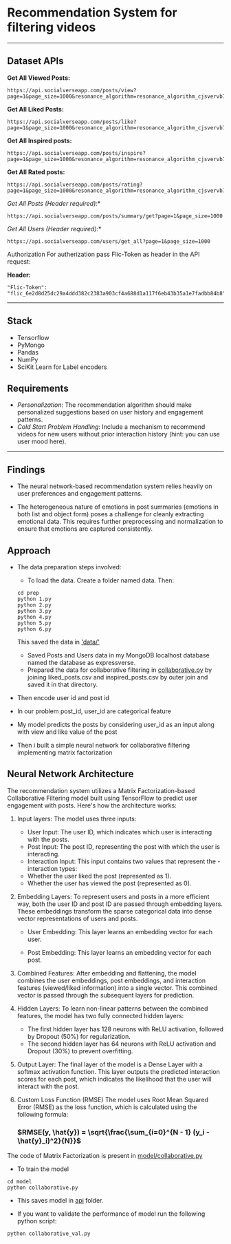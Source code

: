 # Recommendation System for filtering videos
--------------------------------------------------------------------
## Dataset APIs

**Get All Viewed Posts:**

```
https://api.socialverseapp.com/posts/view?page=1&page_size=1000&resonance_algorithm=resonance_algorithm_cjsvervb7dbhss8bdrj89s44jfjdbsjd0xnjkbvuire8zcjwerui3njfbvsujc5if
```

**Get All Liked Posts:**

```
https://api.socialverseapp.com/posts/like?page=1&page_size=1000&resonance_algorithm=resonance_algorithm_cjsvervb7dbhss8bdrj89s44jfjdbsjd0xnjkbvuire8zcjwerui3njfbvsujc5if
```


**Get All Inspired posts:**

```
https://api.socialverseapp.com/posts/inspire?page=1&page_size=1000&resonance_algorithm=resonance_algorithm_cjsvervb7dbhss8bdrj89s44jfjdbsjd0xnjkbvuire8zcjwerui3njfbvsujc5if
```

**Get All Rated posts:**

```
https://api.socialverseapp.com/posts/rating?page=1&page_size=1000&resonance_algorithm=resonance_algorithm_cjsvervb7dbhss8bdrj89s44jfjdbsjd0xnjkbvuire8zcjwerui3njfbvsujc5if
```

**Get All Posts (Header required*):**

```
https://api.socialverseapp.com/posts/summary/get?page=1&page_size=1000
```

**Get All Users (Header required*):**

```
https://api.socialverseapp.com/users/get_all?page=1&page_size=1000
```

Authorization
For autherization pass Flic-Token as header in the API request:

**Header:**

```
"Flic-Token": "flic_6e2d8d25dc29a4ddd382c2383a903cf4a688d1a117f6eb43b35a1e7fadbb84b8"
```

--------------------------------------------------------------------

## Stack
- Tensorflow
- PyMongo
- Pandas
- NumPy
- SciKit Learn for Label encoders

## Requirements
- *Personalization*: The recommendation algorithm should make personalized suggestions based on user history and engagement patterns.
- *Cold Start Problem Handling*: Include a mechanism to recommend videos for new users without prior interaction history (hint: you can use user mood here).
--------------------------------------------------------------------

## Findings
- The neural network-based recommendation system relies heavily on user preferences and engagement patterns.

- The heterogeneous nature of emotions in post summaries (emotions in both list and object form) poses a challenge for cleanly extracting emotional data. This requires further preprocessing and normalization to ensure that emotions are captured consistently.



## Approach
- The data preparation steps involved:
    - To load the data. Create a folder named data. Then:
    ```
    cd prep
    python 1.py
    python 2.py
    python 3.py
    python 4.py
    python 5.py
    python 6.py
    ```
    This saved the data in ['data/'](https://github.com/Vishwa2684/video-recommendation-system/tree/main/data)
    - Saved Posts and Users data in my MongoDB localhost database named the database as expressverse.
    - Prepared the data for collaborative filtering in [collaborative.py](https://github.com/Vishwa2684/video-recommendation-system/blob/main/model/collaborative.py) by joining liked_posts.csv and inspired_posts.csv by outer join and saved it in that directory.

- Then encode user id and post id

- In our problem post_id, user_id are categorical feature

- My model predicts the posts by considering user_id as an input along with view and like value of the post

- Then i built a simple neural network for collaborative filtering implementing matrix factorization

## Neural Network Architecture

The recommendation system utilizes a Matrix Factorization-based Collaborative Filtering model built using TensorFlow to predict user engagement with posts. Here's how the architecture works:

1. Input layers:
    The model uses three inputs:

    - User Input: The user ID, which indicates which user is interacting with the posts.
    - Post Input: The post ID, representing the post with which the user is interacting.
    - Interaction Input: This input contains two values that represent the - interaction types:
    - Whether the user liked the post (represented as 1).
    - Whether the user has viewed the post (represented as 0).

2. Embedding Layers:
    To represent users and posts in a more efficient way, both the user ID and post ID are passed through embedding layers. These embeddings transform the sparse categorical data into dense vector representations of users and posts.
    
    - User Embedding: This layer learns an embedding vector for each user.
    
    - Post Embedding: This layer learns an embedding vector for each post.

3. Combined Features:
    After embedding and flattening, the model combines the user embeddings, post embeddings, and interaction features (viewed/liked information) into a single vector. This combined vector is passed through the subsequent layers for prediction.

4. Hidden Layers:
    To learn non-linear patterns between the combined features, the model has two fully connected hidden layers:

    - The first hidden layer has 128 neurons with ReLU activation, followed by Dropout (50%) for regularization.
    - The second hidden layer has 64 neurons with ReLU activation and Dropout (30%) to prevent overfitting.

5. Output Layer:
    The final layer of the model is a Dense Layer with a softmax activation function. This layer outputs the predicted interaction scores for each post, which indicates the likelihood that the user will interact with the post.

6. Custom Loss Function (RMSE)
    The model uses Root Mean Squared Error (RMSE) as the loss function, which is calculated using the following formula:

    ### $RMSE(y, \hat{y}) = \sqrt{\frac{\sum_{i=0}^{N - 1} (y_i - \hat{y}_i)^2}{N}}$


The code of Matrix Factorization is present in [model/collaborative.py](https://github.com/Vishwa2684/video-recommendation-system/blob/main/model/collaborative.py)

- To train the model
```
cd model
python collaborative.py
```

- This saves model in [api](https://github.com/Vishwa2684/video-recommendation-system/blob/main/api) folder.

- If you want to validate the performance of model run the following python script:
```
python collaborative_val.py
```